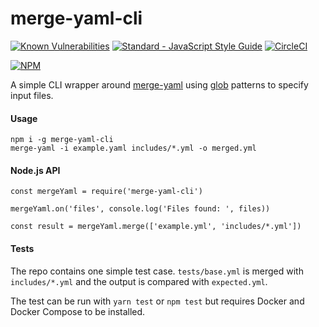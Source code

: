 # merge-yaml-cli

[![Known Vulnerabilities](https://snyk.io/test/github/brainsiq/merge-yaml-cli/ac54a80e5f7f1648aecc380c7aea470f49f1ccef/badge.svg)](https://snyk.io/test/github/brainsiq/merge-yaml-cli/ac54a80e5f7f1648aecc380c7aea470f49f1ccef) [![Standard - JavaScript Style Guide](https://img.shields.io/badge/code_style-standard-brightgreen.svg)](http://standardjs.com/)
 [![CircleCI](https://circleci.com/gh/brainsiq/merge-yaml-cli/tree/master.svg?style=shield&circle-token=077fdc5153f1faebffa5e687a44369759c6a820d)](https://circleci.com/gh/brainsiq/merge-yaml-cli/tree/master)

[![NPM](https://nodei.co/npm/merge-yaml-cli.png?downloads=true&downloadRank=true&stars=true)](https://nodei.co/npm/merge-yaml-cli/)

A simple CLI wrapper around [merge-yaml](https://www.npmjs.com/package/merge-yaml) using [glob](https://www.npmjs.com/package/glob) patterns to specify input files.

#### Usage

```shell
npm i -g merge-yaml-cli
merge-yaml -i example.yaml includes/*.yml -o merged.yml
```

#### Node.js API

```
const mergeYaml = require('merge-yaml-cli')

mergeYaml.on('files', console.log('Files found: ', files))

const result = mergeYaml.merge(['example.yml', 'includes/*.yml'])
```

#### Tests

The repo contains one simple test case. `tests/base.yml` is merged with `includes/*.yml` and the output is compared with `expected.yml`.

The test can be run with `yarn test` or `npm test` but requires Docker and Docker Compose to be installed.
